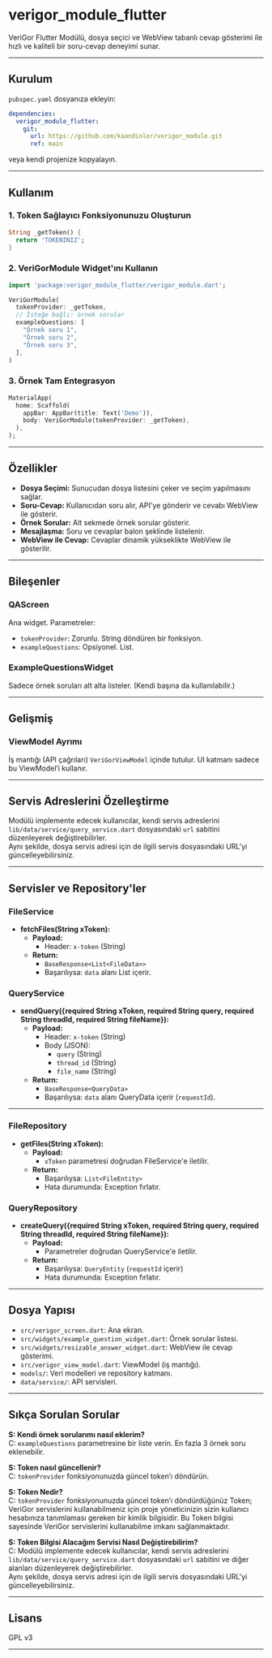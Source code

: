 # verigor_module_flutter

VeriGor Flutter Modülü, dosya seçici ve WebView tabanlı cevap gösterimi ile hızlı ve kaliteli bir soru-cevap deneyimi sunar.

---

## Kurulum

`pubspec.yaml` dosyanıza ekleyin:

```yaml
dependencies:
  verigor_module_flutter:
    git:
      url: https://github.com/kaandinler/verigor_module.git
      ref: main
```

veya kendi projenize kopyalayın.

---

## Kullanım

### 1. Token Sağlayıcı Fonksiyonunuzu Oluşturun

```dart
String _getToken() {
  return 'TOKENINIZ';
}
```

### 2. VeriGorModule Widget'ını Kullanın

```dart
import 'package:verigor_module_flutter/verigor_module.dart';

VeriGorModule(
  tokenProvider: _getToken,
  // İsteğe bağlı: örnek sorular
  exampleQuestions: [
    "Örnek soru 1",
    "Örnek soru 2",
    "Örnek soru 3",
  ],
)
```

### 3. Örnek Tam Entegrasyon

```dart
MaterialApp(
  home: Scaffold(
    appBar: AppBar(title: Text('Demo')),
    body: VeriGorModule(tokenProvider: _getToken),
  ),
);
```

---

## Özellikler

- **Dosya Seçimi:** Sunucudan dosya listesini çeker ve seçim yapılmasını sağlar.
- **Soru-Cevap:** Kullanıcıdan soru alır, API'ye gönderir ve cevabı WebView ile gösterir.
- **Örnek Sorular:** Alt sekmede örnek sorular gösterir.
- **Mesajlaşma:** Soru ve cevaplar balon şeklinde listelenir.
- **WebView ile Cevap:** Cevaplar dinamik yükseklikte WebView ile gösterilir.

---

## Bileşenler

### QAScreen

Ana widget. Parametreler:
- `tokenProvider`: Zorunlu. String döndüren bir fonksiyon.
- `exampleQuestions`: Opsiyonel. List<String>.

### ExampleQuestionsWidget

Sadece örnek soruları alt alta listeler. (Kendi başına da kullanılabilir.)

---

## Gelişmiş

### ViewModel Ayrımı

İş mantığı (API çağrıları) `VeriGorViewModel` içinde tutulur. UI katmanı sadece bu ViewModel’i kullanır.

---

## Servis Adreslerini Özelleştirme

Modülü implemente edecek kullanıcılar, kendi servis adreslerini `lib/data/service/query_service.dart` dosyasındaki `url` sabitini düzenleyerek değiştirebilirler.  
Aynı şekilde, dosya servis adresi için de ilgili servis dosyasındaki URL'yi güncelleyebilirsiniz.

---

## Servisler ve Repository'ler

### FileService

- **fetchFiles(String xToken):**
  - **Payload:**  
    - Header: `x-token` (String)
  - **Return:**  
    - `BaseResponse<List<FileData>>`  
    - Başarılıysa: `data` alanı List<FileData> içerir.

### QueryService

- **sendQuery({required String xToken, required String query, required String threadId, required String fileName}):**
  - **Payload:**  
    - Header: `x-token` (String)
    - Body (JSON):  
      - `query` (String)  
      - `thread_id` (String)  
      - `file_name` (String)
  - **Return:**  
    - `BaseResponse<QueryData>`  
    - Başarılıysa: `data` alanı QueryData içerir (`requestId`).

---

### FileRepository

- **getFiles(String xToken):**
  - **Payload:**  
    - `xToken` parametresi doğrudan FileService'e iletilir.
  - **Return:**  
    - Başarılıysa: `List<FileEntity>`  
    - Hata durumunda: Exception fırlatır.

### QueryRepository

- **createQuery({required String xToken, required String query, required String threadId, required String fileName}):**
  - **Payload:**  
    - Parametreler doğrudan QueryService'e iletilir.
  - **Return:**  
    - Başarılıysa: `QueryEntity` (`requestId` içerir)
    - Hata durumunda: Exception fırlatır.

---

## Dosya Yapısı

- `src/verigor_screen.dart`: Ana ekran.
- `src/widgets/example_question_widget.dart`: Örnek sorular listesi.
- `src/widgets/resizable_answer_widget.dart`: WebView ile cevap gösterimi.
- `src/verigor_view_model.dart`: ViewModel (iş mantığı).
- `models/`: Veri modelleri ve repository katmanı.
- `data/service/`: API servisleri.

---

## Sıkça Sorulan Sorular

**S: Kendi örnek sorularımı nasıl eklerim?**  
C: `exampleQuestions` parametresine bir liste verin. En fazla 3 örnek soru eklenebilir.

**S: Token nasıl güncellenir?**  
C: `tokenProvider` fonksiyonunuzda güncel token’ı döndürün.

**S: Token Nedir?**  
C: `tokenProvider` fonksiyonunuzda güncel token’ı döndürdüğünüz Token; VeriGor servislerini kullanabilmeniz için proje yöneticinizin sizin kullanıcı hesabınıza tanımlaması gereken bir kimlik bilgisidir. Bu Token bilgisi sayesinde VeriGor servislerini kullanabilme imkanı sağlanmaktadır.

**S: Token Bilgisi Alacağım Servisi Nasıl Değiştirebilirim?**  
C: Modülü implemente edecek kullanıcılar, kendi servis adreslerini `lib/data/service/query_service.dart` dosyasındaki `url` sabitini ve diğer alanları düzenleyerek değiştirebilirler.  
Aynı şekilde, dosya servis adresi için de ilgili servis dosyasındaki URL'yi güncelleyebilirsiniz.

---

## Lisans

GPL v3

---
